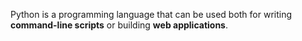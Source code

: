 Python is a programming language that can be used both for writing **command-line scripts** or building **web applications**.

      
      
